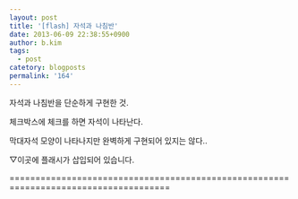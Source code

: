 ```yaml
---
layout: post
title: '[flash] 자석과 나침반'
date: 2013-06-09 22:38:55+0900
author: b.kim
tags:
  - post
catetory: blogposts
permalink: '164'
---
```



  

  

자석과 나침반을 단순하게 구현한 것.

체크박스에 체크를 하면 자석이 나타난다.

막대자석 모양이 나타나지만 완벽하게 구현되어 있지는 않다..

  

  

▽이곳에 플래시가 삽입되어 있습니다.

  

  

  

  

=====================================================================================

  

  

  


